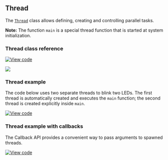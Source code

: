 ## Thread

The [`Thread`](https://os.mbed.com/docs/v5.4/mbed-os-api-doxy/classrtos_1_1Thread.html) class allows defining, creating and controlling parallel tasks.

<span class="notes">**Note:** The function `main` is a special thread function that is started at system initialization.</span>

### Thread class reference

[![View code](https://www.mbed.com/embed/?type=library)](https://os.mbed.com/docs/v5.4/mbed-os-api-doxy/classrtos_1_1_thread.html)

<span class="images">![](https://s3-us-west-2.amazonaws.com/mbed-os-docs-images/thread_priority.png)</span>

### Thread example

The code below uses two separate threads to blink two LEDs. The first thread is automatically created and executes the `main` function; the second thread is created explicitly inside `main`.

[![View code](https://www.mbed.com/embed/?url=https://os.mbed.com/teams/mbed_example/code/rtos_basic/)](https://os.mbed.com/teams/mbed_example/code/rtos_basic/file/dc33cd3f4eb9/main.cpp)

### Thread example with callbacks

The Callback API provides a convenient way to pass arguments to spawned threads.  

[![View code](https://www.mbed.com/embed/?url=https://os.mbed.com/teams/mbed_example/code/rtos_threading_with_callback/)](https://os.mbed.com/teams/mbed_example/code/rtos_threading_with_callback/file/d4b2a035ffe3/main.cpp)

